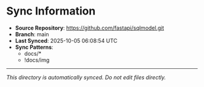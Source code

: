 # Sync Information

- **Source Repository**: https://github.com/fastapi/sqlmodel.git
- **Branch**: main
- **Last Synced**: 2025-10-05 06:08:54 UTC
- **Sync Patterns**:
  - docs/*
  - !docs/img

---
*This directory is automatically synced. Do not edit files directly.*
